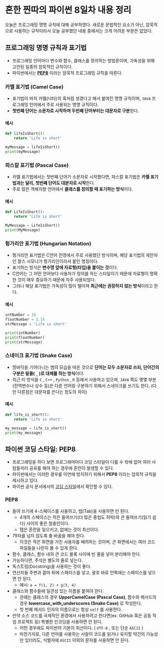 # 흔한 찐따의 파이썬 8일차 내용 정리
오늘은 프로그래밍 명명 규칙에 대해 공부하였다.
새로운 문법적인 요소가 아닌, 암묵적으로 사용하는 규칙이라서 오늘 공부했던 내용 중에서는 크게 어려운 부분은 없었다.

## 프로그래밍 명명 규칙과 표기법
- 프로그래밍 언어마다 변수와 함수, 클래스를 정의하는 방법론이며, 가독성을 위해 고안된 일종의 암묵적인 규칙이다.
- 파이썬에서는 **[PEP8](https://peps.python.org/pep-0008/)** 이라는 암묵적 프로그래밍 규칙을 따른다.

### 카멜 표기법 (Camel Case)
- 표기법이 마치 카멜(낙타)의 혹처럼 생겼다고 해서 붙여진 명명 규칙이며, `JAVA` 프로그래밍 언어에서 주로 사용되는 명명 규칙이다.
- **첫번째 단어는 소문자로 시작하며 두번째 단어부터는 대문자로 구분**한다.

#### 예시
```python
def lifeIsShort():
    return 'Life is short'

myMessage = lifeIsShort()
print(myMessage)
```

### 파스칼 표기법 (Pascal Case)
- 카멜 표기법에서는 첫번째 단어가 소문자로 시작했다면, 파스칼 표기법은 **카멜 표기법과는 달리, 첫번째 단어도 대문자로 시작**한다.
- 주로 많은 객체지향 언어에서 **클래스를 정의할 때 표기하는 방식**이다.

#### 예시
```python
def LifeIsShort():
    return 'Life is short'

MyMessage = LifeIsShort()
print(MyMessage)
```

### 헝가리안 표기법 (Hungarian Notation)
- 헝가리안 표기법은 C언어 진영에서 주로 사용했던 방식이며, 해당 표기법의 제안자인 찰스 시모니가 헝가리인이라서 붙인 명칭이다.
- 표기하는 방식은 **변수명 앞에 자료형(타입)을 붙이는 것**이다.
- C언어는 그 어떤 언어보다 사용자가 정의를 하는 스타일이기 때문에 자료형이 명확한 것이 매우 중요하기 때문에 자주 사용되었다.
- 그러나 해당 표기법은 가독성이 많이 떨어져 **최근에는 권장하지 않는 방식**이라고 한다.

#### 예시
```python
intNumber = 10
floatNumber = 3.14
strMessage = 'Life is short'

print(intNumber)
print(floatNumber)
print(strMessage)
```

### 스네이크 표기법 (Snake Case)
- 땅바닥을 기어다니는 뱀의 모습을 따온 것으로 **단어는 모두 소문자로 쓰되, 단어간의 구분은 밑줄( `_` )로 대체를 하는 방식**이다.
- 최근 이 방식을 `C` , `C++` , `Python` , `R` 등에서 사용하고 있으며, `JAVA` 쪽도 몇몇 부분(전역변수나 상수 등)은 다른 언어랑 구분하기 위해서 스네이크를 쓰기도 한다.
  (다만 다른점은 대문자를 쓴다는 정도의 차이)

#### 예시
```python
def life_is_short():
    return 'Life is short'

my_message = life_is_short()
print(my_message)
```

## 파이썬 코딩 스타일: PEP8
- 프로그래밍을 하다 보면 프로그래머마다 코딩 스타일이 다를 수 밖에 없어 여러 사람들끼리 공유를 해야 하는 경우에 혼란이 발생할 수 있다.
- 파이썬에서는 이러한 경우를 미연에 방지하기 위해서 **PEP8** 이라는 암묵적 규칙을 제시하고 있다.
- 파이썬 공식 문서에서의 [코딩 스타일](https://docs.python.org/ko/3/tutorial/controlflow.html#intermezzo-coding-style)에서 확인할 수 있다.

### PEP8
- 들여 쓰기에 4-스페이스를 사용하고, 탭(Tab)을 사용하면 안 된다.
  - 4개의 스페이스는 작은 들여쓰기(더 많은 중첩도 허락)와 큰 들여쓰기(읽기 쉽다) 사이의 좋은 절충안이다.
  - 탭은 혼란을 일으키고, 없애는 것이 최선이다.
- 79자를 넘지 않도록 줄 바꿈을 해야 한다.
  - 이것은 작은 화면을 가진 사용자를 배려하는 것이며, 큰 화면에서는 여러 코드 파일들을 나란히 볼 수 있게 한다.
- 함수, 클래스, 함수 내의 큰 코드 블록 사이에 빈 줄을 넣어 분리해야 한다.
- 가능하다면, 주석은 별도의 줄로 넣는다.
- 독스트링(Docstring)을 사용하는 것이 좋다.
- 연산자들 주변과 콤마 뒤에 스페이스를 넣고, 괄호 바로 안쪽에는 스페이스를 넣으면 안 된다.
  - 예시: `a = f(1, 2) + g(3, 4)`
- 클래스와 함수들에 일관성 있는 이름을 붙여야 한다.
  - 관례는 클래스의 경우 **UpperCamelCase (Pascal Case)**, 함수와 메서드의 경우 **lowercase_with_underscores (Snake Case)** 로 작성한다.
  - 첫 번째 메서드 인자의 이름으로는 항상 `self` 를 사용한다.
- 만약 소스 코드를 국제적인 환경에서 사용하려고 한다면(ex. GitHub 혹은 공동 작업 프로젝트 등) 특별한 인코딩을 사용하면 안 된다.
  - 어떤 경우에도 파이썬의 기본이 최선이다. ( `UTF-8` , 또는 단순 `ASCII` )
  - 마찬가지로, 다른 언어를 사용하는 사람이 코드를 읽거나 유지할 약간의 가능성만 있더라도, 식별자에 `ASCII` 이외의 문자를 사용하면 안 된다.
